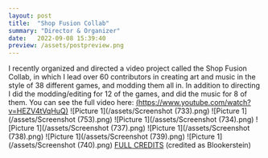 ```yaml
---
layout: post
title:  "Shop Fusion Collab"
summary: "Director & Organizer"
date:   2022-09-08 15:39:40
preview: /assets/postpreview.png
---
```

I recently organized and directed a video project called the Shop Fusion Collab, in which I lead over 60 contributors in creating art and music in the style of 38 different games, and modding them all in. In addition to directing I did the modding/editing for 12 of the games, and did the music for 8 of them.
You can see the full video here: [(https://www.youtube.com/watch?v=HEZV4tVqHuQ)](https://www.youtube.com/watch?v=HEZV4tVqHuQ)
![Picture 1](/assets/Screenshot (733).png)
![Picture 1](/assets/Screenshot (753).png)
![Picture 1](/assets/Screenshot (734).png)
![Picture 1](/assets/Screenshot (737).png)
![Picture 1](/assets/Screenshot (738).png)
![Picture 1](/assets/Screenshot (739).png)
![Picture 1](/assets/Screenshot (740).png)
[FULL CREDITS](https://docs.google.com/spreadsheets/d/1CyIl7SrrUchr6cgdif4JO7p_FwsKodHlh-LR9yPWTkU/edit#gid=234570818) (credited as Blookerstein)
